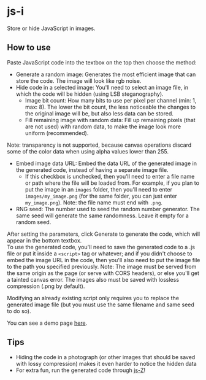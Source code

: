 # js-i
Store or hide JavaScript in images.
## How to use
Paste JavaScript code into the textbox on the top then choose the method:
- Generate a random image: Generates the most efficient image that can store the code. The image will look like rgb noise.
- Hide code in a selected image: You'll need to select an image file, in which the code will be hidden (using LSB steganography).
  - Image bit count: How many bits to use per pixel per channel (min: 1, max: 8). The lower the bit count, the less noticeable the changes to the original image will be, but also less data can be stored.
  - Fill remaining image with random data: Fill up remaining pixels (that are not used) with random data, to make the image look more uniform (recommended).

Note: transparency is not supported, because canvas operations discard some of the color data when using alpha values lower than 255.

- Embed image data URL: Embed the data URL of the generated image in the generated code, instead of having a separate image file.
  - If this checkbox is unchecked, then you'll need to enter a file name or path where the file will be loaded from. For example, if you plan to put the image in an `images` folder, then you'll need to enter `images/my_image.png` (for the same folder, you can just enter `my_image.png`). Note: the file name must end with `.png`.
- RNG seed: The number used to seed the random number generator. The same seed will generate the same randomness. Leave it empty for a random seed.

After setting the parameters, click Generate to generate the code, which will appear in the bottom textbox.  
To use the generated code, you'll need to save the generated code to a .js file or put it inside a `<script>` tag or whatever; and if you didn't choose to embed the image URL in the code, then you'll also need to put the image file to the path you specified previously. Note: The image must be served from the same origin as the page (or serve with CORS headers), or else you'll get a tainted canvas error. The images also must be saved with lossless compression (.png by default).

Modifying an already existing script only requires you to replace the generated image file (but you must use the same filename and same seed to do so).

You can see a demo page [here](https://kimbatt.github.io/js-i/demopage/).
## Tips
- Hiding the code in a photograph (or other images that should be saved with lossy compression) makes it even harder to notice the hidden data
- For extra fun, run the generated code through [js-Z](https://kimbatt.github.io/js-Z/)!
